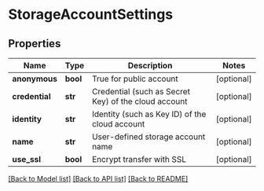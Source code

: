 # StorageAccountSettings

## Properties
Name | Type | Description | Notes
------------ | ------------- | ------------- | -------------
**anonymous** | **bool** | True for public account | [optional] 
**credential** | **str** | Credential (such as Secret Key) of the cloud account | [optional] 
**identity** | **str** | Identity (such as Key ID) of the cloud account | [optional] 
**name** | **str** | User-defined storage account name | [optional] 
**use_ssl** | **bool** | Encrypt transfer with SSL | [optional] 

[[Back to Model list]](../README.md#documentation-for-models) [[Back to API list]](../README.md#documentation-for-api-endpoints) [[Back to README]](../README.md)


